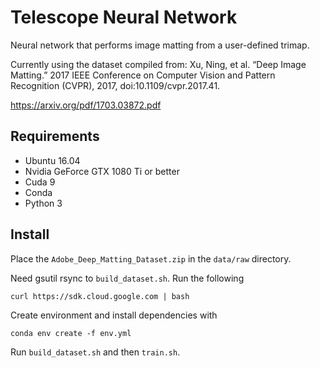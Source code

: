 # Telescope Neural Network

Neural network that performs image matting from a user-defined trimap.

Currently using the dataset compiled from:
Xu, Ning, et al. “Deep Image Matting.” 2017 IEEE Conference on Computer Vision and Pattern Recognition (CVPR), 2017, doi:10.1109/cvpr.2017.41.

https://arxiv.org/pdf/1703.03872.pdf

## Requirements
* Ubuntu 16.04
* Nvidia GeForce GTX 1080 Ti or better
* Cuda 9
* Conda
* Python 3


## Install
Place the ```Adobe_Deep_Matting_Dataset.zip``` in the ```data/raw``` directory.

Need gsutil rsync to ```build_dataset.sh```. Run the following
```
curl https://sdk.cloud.google.com | bash
```
Create environment and install dependencies with
```
conda env create -f env.yml
```

Run ```build_dataset.sh``` and then ```train.sh```.
